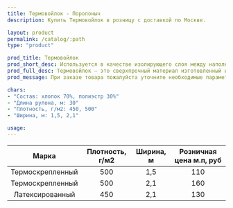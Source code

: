 ```yaml
---
title: Термовойлок - Поролоныч
description: Купить Термовойлок в розницу с доставкой по Москве.

layout: product
permalink: /catalog/:path
type: "product"

prod_title: Термовойлок
prod_short_desc: Используется в качестве изолирующего слоя между наполнителями и пружинным блоком, обеспечивает конструкции матраса прочность и долговечность.
prod_full_desc: Термовойлок – это сверхпрочный материал изготовленный из хлопковых, шерстяных и синтетических волокон с применением термической обработки. Используется в качестве изолирующего слоя между наполнителями и пружинным блоком, обеспечивает конструкции матраса прочность и долговечность.
prod_message: При заказе товара пожалуйста уточните необходимые параметры (марку и количество).

chars:
- "Состав: хлопок 70%, полиэстр 30%"
- "Длина рулона, м: 30"
- "Плотность, г/м2: 450, 500"
- "Ширина, м: 1,5, 2,1"

usage:
---
```

| Марка | Плотность, г/м2 | Ширина, м | Розничная цена м.п, руб |
|:--:|:--:|:--:|:--:|
|Термоскрепленный|500|1,5|110|
|Термоскрепленный|500|2,1|160|
|Латексированный|450|2,1|130|